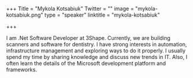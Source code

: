 +++
Title = "Mykola Kotsabiuk"
Twitter = ""
image = "mykola-kotsabiuk.png"
type = "speaker"
linktitle = "mykola-kotsabiuk"

+++

I am .Net Software Developer at 3Shape. Currently, we are building scanners and software for dentistry. I have strong interests in automation, infrastructure management and exploring ways to do it properly. I usually spend my time by sharing knowledge and discuss new trends in IT. Also, I often learn the details of the Microsoft development platform and frameworks.
